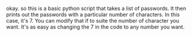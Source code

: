 okay. so this is a basic python script that takes a list of passwords.
It then prints out the passwords with a particular number of characters.
In this case, it's 7. You can modify that if to suite the number of character you want. 
It's as easy as changing the 7 in the code to any number you want.

